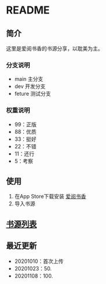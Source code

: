 # README

## 简介

这里是爱阅书香的书源分享，以耽美为主。

### 分支说明

- main 主分支
- dev 开发分支
- feture 测试分支

### 权重说明

- 99：正版
- 88：优质
- 33：挺好
- 22：不错
- 11：还行
- 5：考察

## 使用

1. 在App Store下载安装 [爱阅书香](https://apps.apple.com/cn/app/%E7%88%B1%E9%98%85%E4%B9%A6%E9%A6%99/id1137819437)
2. 导入书源

## [书源列表](LIST.md)

## 最近更新

- 20201010：首次上传
- 20201023：50.
- 20201108：100.
